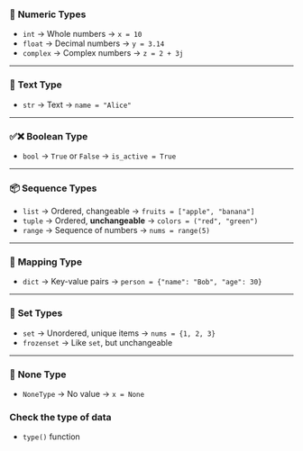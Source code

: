 
### 🔢 **Numeric Types**
- `int` → Whole numbers → `x = 10`  
- `float` → Decimal numbers → `y = 3.14`  
- `complex` → Complex numbers → `z = 2 + 3j`

---

### 🧵 **Text Type**
- `str` → Text → `name = "Alice"`

---

### ✅❌ **Boolean Type**
- `bool` → `True` or `False` → `is_active = True`

---

### 📦 **Sequence Types**
- `list` → Ordered, changeable → `fruits = ["apple", "banana"]`  
- `tuple` → Ordered, **unchangeable** → `colors = ("red", "green")`  
- `range` → Sequence of numbers → `nums = range(5)`

---

### 🔑 **Mapping Type**
- `dict` → Key-value pairs → `person = {"name": "Bob", "age": 30}`

---

### 🧩 **Set Types**
- `set` → Unordered, unique items → `nums = {1, 2, 3}`  
- `frozenset` → Like `set`, but unchangeable

---

### 💬 **None Type**
- `NoneType` → No value → `x = None`

### Check the type of data
- `type()` function
